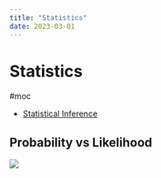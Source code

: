 ```yaml
---
title: "Statistics"
date: 2023-03-01
---
```

# Statistics
#moc
- [Statistical Inference](Notes/Statistical%20Inference.md)
## Probability vs Likelihood
![](https://i.imgur.com/9VJByFM.png)
